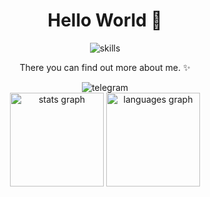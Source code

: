 <div align="center">
    <h1>Hello World 👋</h1>
</div>

<div align="center">
    <img src="https://skillicons.dev/icons?i=python,java"  alt="skills"/>
</div>

<div align="center">
    <p>There you can find out more about me. ✨</p>
</div>

<div align="center"> 
    <img src="https://img.shields.io/badge/Telegram-blue?style=for-the-badge"  alt="telegram"/>
</div>

<div align="center">
    <img src="https://github-readme-stats.vercel.app/api?username=TheSpace-hub&theme=calm_pink&show_icons=true&rank_icon=github" height="150" alt="stats graph"  />
    <img src="https://github-readme-stats.vercel.app/api/top-langs/?username=TheSpace-hub&layout=compact&theme=calm_pink" height="150" alt="languages graph"  />
</div>
